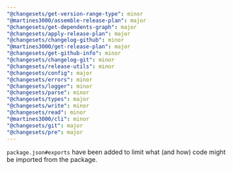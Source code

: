 ```yaml
---
"@changesets/get-version-range-type": minor
"@martines3000/assemble-release-plan": major
"@changesets/get-dependents-graph": major
"@changesets/apply-release-plan": major
"@changesets/changelog-github": minor
"@martines3000/get-release-plan": major
"@changesets/get-github-info": minor
"@changesets/changelog-git": minor
"@changesets/release-utils": minor
"@changesets/config": major
"@changesets/errors": minor
"@changesets/logger": minor
"@changesets/parse": minor
"@changesets/types": major
"@changesets/write": minor
"@changesets/read": minor
"@martines3000/cli": minor
"@changesets/git": major
"@changesets/pre": major
---
```


`package.json#exports` have been added to limit what (and how) code might be imported from the package.
